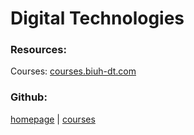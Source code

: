 # Digital Technologies

### Resources:

Courses: [courses.biuh-dt.com](courses.biuh-dt.com)

### Github:

[homepage](https://github.com/biuh-dt/biuh-dt.github.io) | [courses](https://github.com/biuh-dt/courses)
